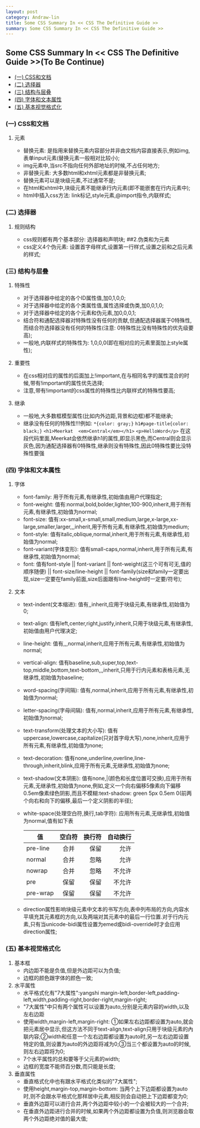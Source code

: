 ```yaml
---
layout: post
category: Andraw-lin
title: Some CSS Summary In << CSS The Definitive Guide >>
summary: Some CSS Summary In << CSS The Definitive Guide >>
---
```


## **Some CSS Summary In << CSS The Definitive Guide >>(To Be Continue)**

- [(一) CSS和文档](#css)
- [(二) 选择器](#section)
- [(三) 结构与层叠](#section-1)
- [(四) 字体和文本属性](#section-2)
- [(五) 基本视觉格式化](#section-3)

### (一) CSS和文档

  1. 元素

     - 替换元素: 是指用来替换元素内容部分并非由文档内容直接表示,例如img,表单input元素(替换元素一般相对比较小);
     - img元素中,当src不指向任何外部地址的时候,不占任何地方;
     - 非替换元素: 大多数html和xhtml元素都是非替换元素;
     - 替换元素可以是块级元素,不过通常不是;
     - 在html和xhtml中,块级元素不能继承行内元素(即不能嵌套在行内元素中);
     - html中插入css方法: link标记,style元素,@import指令,内联样式;

### (二) 选择器

  1. 规则结构

     - css规则都有两个基本部分: 选择器和声明块;
    ##2.伪类和为元素
     - css定义4个伪元素: 设置首字母样式,设置第一行样式,设置之前和之后元素的样式;

### (三) 结构与层叠

  1. 特殊性
     - 对于选择器中给定的各个ID属性值,加0,1,0,0;
     - 对于选择器中给定的各个类属性值,属性选择或伪类,加0,0,1,0;
     - 对于选择器中给定的各个元素和伪元素,加0,0,0,1;
     - 结合符和通配选择器对特殊性没有任何的贡献,但通配选择器属于0特殊性,而结合符选择器没有任何的特殊性(注意: 0特殊性比没有特殊性的优先级要高);
     - 一般地,内联样式的特殊性为: 1,0,0,0(即在相对应的元素里面加上style属性);

  2. 重要性
     - 在css相对应的属性的后面加上!important,在与相同名字的属性混合的时候,带有!important的属性优先选择;
     - 注意,带有!important的css属性的特殊性比内联样式的特殊性要高;

  3. 继承
     - 一般地,大多数框模型属性(比如内外边距,背景和边框)都不能继承;
     - 继承没有任何的特殊性!!!例如:
     ``*{color: gray;}``
     ``h1#page-title{color: black;}``
     ``<h1>Meerkat  <em>Central</em></h1>``
     ``<p>HelloWord</p>``
     在这段代码里面,Meerkat会依然继承h1的属性,即显示黑色,而Central则会显示灰色,因为通配选择器有0特殊性,继承则没有特殊性,因此0特殊性要比没特殊性要强

### (四) 字体和文本属性

  1. 字体

     - font-family: 用于所有元素,有继承性,初始值由用户代理指定;
     - font-weight: 值有:normal,bold,bolder,lighter,100-900,inherit,用于所有元素,有继承性,初始值为normal;
     - font-size: 值有:xx-small,x-small,small,medium,large,x-large,xx-large,smaller,larger,<length>,<percentage>,inherit,用于所有元素,有继承性,初始值为medium;
     - font-style: 值有italic,oblique,normal,inherit,用于所有元素,有继承性,初始值为normal;
     - font-variant(字体变形): 值有small-caps,normal,inherit,用于所有元素,有继承性,初始值为normal;
     - font: 
       值有font-style || font-variant || font-weight(这三个可有可无,值的顺序随便) || font-size/line-height || font-family(size和family一定要出现,size一定要在family前面,size后面跟有line-height时一定要/符号);

  2. 文本
     - text-indent(文本缩进): 值有<length>,<percentage>,inherit,应用于块级元素,有继承性,初始值为0;
     - text-align: 值有left,center,right,justify,inherit,只用于块级元素,有继承性,初始值由用户代理决定;
     - line-height: 值有<length>,<percentage>,<number>,normal,inherit,应用于所有元素,有继承性,初始值为normal;
     - vertical-align: 值有baseline,sub,super,top,text-top,middle,bottom,text-bottom,<percentage>,<length>,inherit,只用于行内元素和表格元素,无继承性,初始值为baseline;
     - word-spacing(字间隔): 值有<length>,normal,inherit,应用于所有元素,有继承性,初始值为normal;
     - letter-spacing(字母间隔): 值有<length>,normal,inherit,应用于所有元素,有继承性,初始值为normal;
     - text-transform(处理文本的大小写): 值有uppercase,lowercase,capitalize(只对首字母大写),none,inherit,应用于所有元素,有继承性,初始值为none;
     - text-decoration: 值有none,underline,overline,line-through,inherit,blink,应用于所有元素,无继承性,初始值为none;
     - text-shadow(文本阴影): 值有none,<color>|<length><length><length>(颜色和长度位置可交换),应用于所有元素,无继承性,初始值为none,例如,定义一个向右偏移5像素向下偏移0.5em像素绿色阴影,而且不模糊:text-shadow: green 5px 0.5em 0(前两个向右和向下的偏移,最后一个定义阴影的半径);
     - white-space(处理空白符,换行,tab字符): 应用所有元素,无继承性,初始值为normal,值有如下表

       | 值 | 空白符 | 换行符 | 自动换行 |
       | -----|:----:| ----:| ----:|
       | pre-line | 合并 | 保留 | 允许 |
       | normal | 合并 | 忽略 | 允许 |
       | nowrap | 合并 | 忽略 | 不允许 |
       |pre| 保留 | 保留 | 不允许 |
       |pre-wrap| 保留 | 保留 | 不允许 |
     - direction属性影响块级元素中文本的书写方向,表中列布局的方向,内容水平填充其元素框的方向,以及两端对其元素中的最后一行位置.对于行内元素,只有当unicode-bidi属性设置为emed或bidi-override时才会应用direction属性;

### (五) 基本视觉格式化
  1. 基本框
     - 内边距不能是负值,但是外边距可以为负值;
     - 边框的颜色跟字体的颜色一致;
  2. 水平属性
     - 水平格式化有"7大属性":yangshi margin-left,border-left,padding-left,width,padding-right,border-right,margin-right;
     - "7大属性"中只有两个属性可以设置为auto,分别是元素内容的width,以及左右边距
     - 使用width,margin-left,margin-right: ①如果左右边距都设置为auto,就会把元素居中显示,但这方法不同于text-align,text-align只用于块级元素的內联内容;②width和任意一个左右边距都设置为auto时,另一左右边距设置特定的值,则设置为auto的外边距将减为0;③当三个都设置为auto的时候,则左右边距将为0;
     - 7个水平属性的总和要等于父元素的width;
     - 边框的宽度不能师百分数,而只能是长度;
  3. 垂直属性
     - 垂直格式化中也有跟水平格式化类似的"7大属性";
     - 使用height,margin-top,margin-bottom: 当两个上下边距都设置为auto时,则不会跟水平格式化那样居中元素,相反则会自动把上下边距都变为0;
     - 垂直外边距可以进行合并,两个外边距中较小的一个会被较大的一个合并;
     - 在垂直外边距进行合并的时候,如果两个外边距都设置为负值,则浏览器会取两个外边距绝对值的最大值;

   
    

